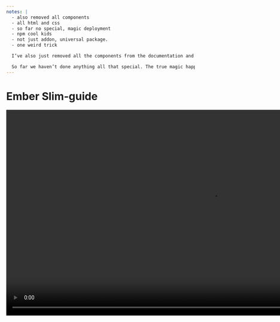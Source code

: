 ```yaml
---
notes: |
  - also removed all components
  - all html and css
  - so far no special, magic deployment
  - npm cool kids
  - not just addon, universal package.
  - one weird trick

  I’ve also just removed all the components from the documentation and made sure it’s only using HTML snippets. This means that the only driving force of everything you see in this documentation is HTML and CSS.

  So far we haven’t done anything all that special. The true magic happens when we want to deploy this new thing. I’m going to deploy it to npm because that’s where all the cool kids put their stuff these days. But instead of just depeloying it as an ember addon like the styleguide is already, let’s make use of the one weird trick that makes your design system ember addon a usiversal npm package.
---
```


# Ember Slim-guide

<video controls data-autoplay loop muted playsinline style="height: 550px;" src="/images/ember-slimguide.mov.webm"></video>
